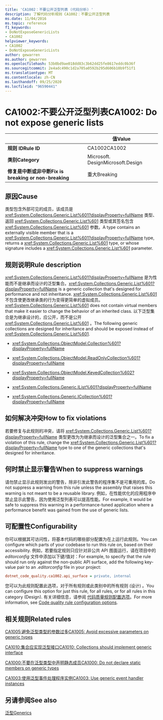 ```yaml
---
title: 'CA1002：不要公开泛型列表 (代码分析) '
description: 了解代码分析规则 CA1002：不要公开泛型列表
ms.date: 11/04/2016
ms.topic: reference
f1_keywords:
- DoNotExposeGenericLists
- CA1002
helpviewer_keywords:
- CA1002
- DoNotExposeGenericLists
author: gewarren
ms.author: gewarren
ms.openlocfilehash: 53b0bd9ae018dd83c3b62dd25fe8617eddc0b36f
ms.sourcegitcommit: 2e4adc490c1d2a705a0592b295d606b10b9f51f1
ms.translationtype: MT
ms.contentlocale: zh-CN
ms.lasthandoff: 09/25/2020
ms.locfileid: "96590441"
---
```

# <a name="ca1002-do-not-expose-generic-lists"></a><span data-ttu-id="84ce0-103">CA1002:不要公开泛型列表</span><span class="sxs-lookup"><span data-stu-id="84ce0-103">CA1002: Do not expose generic lists</span></span>

| | <span data-ttu-id="84ce0-104">值</span><span class="sxs-lookup"><span data-stu-id="84ce0-104">Value</span></span> |
|-|-|
| <span data-ttu-id="84ce0-105">**规则 ID**</span><span class="sxs-lookup"><span data-stu-id="84ce0-105">**Rule ID**</span></span> |<span data-ttu-id="84ce0-106">CA1002</span><span class="sxs-lookup"><span data-stu-id="84ce0-106">CA1002</span></span>|
| <span data-ttu-id="84ce0-107">**类别**</span><span class="sxs-lookup"><span data-stu-id="84ce0-107">**Category**</span></span> |<span data-ttu-id="84ce0-108">Microsoft. Design</span><span class="sxs-lookup"><span data-stu-id="84ce0-108">Microsoft.Design</span></span>|
| <span data-ttu-id="84ce0-109">**修复是中断或非中断**</span><span class="sxs-lookup"><span data-stu-id="84ce0-109">**Fix is breaking or non-breaking**</span></span> |<span data-ttu-id="84ce0-110">重大</span><span class="sxs-lookup"><span data-stu-id="84ce0-110">Breaking</span></span>|

## <a name="cause"></a><span data-ttu-id="84ce0-111">原因</span><span class="sxs-lookup"><span data-stu-id="84ce0-111">Cause</span></span>

<span data-ttu-id="84ce0-112">类型包含外部可见的成员，该成员是 <xref:System.Collections.Generic.List%601?displayProperty=fullName> 类型、返回 <xref:System.Collections.Generic.List%601> 类型或其签名包含 <xref:System.Collections.Generic.List%601> 参数。</span><span class="sxs-lookup"><span data-stu-id="84ce0-112">A type contains an externally visible member that is a <xref:System.Collections.Generic.List%601?displayProperty=fullName> type, returns a <xref:System.Collections.Generic.List%601> type, or whose signature includes a <xref:System.Collections.Generic.List%601> parameter.</span></span>

## <a name="rule-description"></a><span data-ttu-id="84ce0-113">规则说明</span><span class="sxs-lookup"><span data-stu-id="84ce0-113">Rule description</span></span>

<span data-ttu-id="84ce0-114"><xref:System.Collections.Generic.List%601?displayProperty=fullName> 是为性能而不是继承而设计的泛型集合。</span><span class="sxs-lookup"><span data-stu-id="84ce0-114"><xref:System.Collections.Generic.List%601?displayProperty=fullName> is a generic collection that's designed for performance and not inheritance.</span></span> <span data-ttu-id="84ce0-115"><xref:System.Collections.Generic.List%601> 不包含使更改继承类的行为变得更简单的虚拟成员。</span><span class="sxs-lookup"><span data-stu-id="84ce0-115"><xref:System.Collections.Generic.List%601> does not contain virtual members that make it easier to change the behavior of an inherited class.</span></span> <span data-ttu-id="84ce0-116">以下泛型集合是为继承设计的，应公开，而不是公开 <xref:System.Collections.Generic.List%601> 。</span><span class="sxs-lookup"><span data-stu-id="84ce0-116">The following generic collections are designed for inheritance and should be exposed instead of <xref:System.Collections.Generic.List%601>.</span></span>

- <xref:System.Collections.ObjectModel.Collection%601?displayProperty=fullName>

- <xref:System.Collections.ObjectModel.ReadOnlyCollection%601?displayProperty=fullName>

- <xref:System.Collections.ObjectModel.KeyedCollection%602?displayProperty=fullName>

- <xref:System.Collections.Generic.IList%601?displayProperty=fullName>

- <xref:System.Collections.Generic.ICollection%601?displayProperty=fullName>

## <a name="how-to-fix-violations"></a><span data-ttu-id="84ce0-117">如何解决冲突</span><span class="sxs-lookup"><span data-stu-id="84ce0-117">How to fix violations</span></span>

<span data-ttu-id="84ce0-118">若要修复与此规则的冲突，请将 <xref:System.Collections.Generic.List%601?displayProperty=fullName> 类型更改为为继承而设计的泛型集合之一。</span><span class="sxs-lookup"><span data-stu-id="84ce0-118">To fix a violation of this rule, change the <xref:System.Collections.Generic.List%601?displayProperty=fullName> type to one of the generic collections that's designed for inheritance.</span></span>

## <a name="when-to-suppress-warnings"></a><span data-ttu-id="84ce0-119">何时禁止显示警告</span><span class="sxs-lookup"><span data-stu-id="84ce0-119">When to suppress warnings</span></span>

<span data-ttu-id="84ce0-120">请勿禁止显示此规则发出的警告，除非引发此警告的程序集不是可重用的库。</span><span class="sxs-lookup"><span data-stu-id="84ce0-120">Do not suppress a warning from this rule unless the assembly that raises this warning is not meant to be a reusable library.</span></span> <span data-ttu-id="84ce0-121">例如，在性能优化的应用程序中禁止显示此警告，因为使用泛型列表可以提高性能。</span><span class="sxs-lookup"><span data-stu-id="84ce0-121">For example, it would be safe to suppress this warning in a performance-tuned application where a performance benefit was gained from the use of generic lists.</span></span>

## <a name="configurability"></a><span data-ttu-id="84ce0-122">可配置性</span><span class="sxs-lookup"><span data-stu-id="84ce0-122">Configurability</span></span>

<span data-ttu-id="84ce0-123">你可以根据其可访问性，将基本代码的哪些部分配置为在上运行此规则。</span><span class="sxs-lookup"><span data-stu-id="84ce0-123">You can configure which parts of your codebase to run this rule on, based on their accessibility.</span></span> <span data-ttu-id="84ce0-124">例如，若要指定规则只应针对非公共 API 图面运行，请在项目中的 *editorconfig* 文件中添加以下键/值对：</span><span class="sxs-lookup"><span data-stu-id="84ce0-124">For example, to specify that the rule should run only against the non-public API surface, add the following key-value pair to an *.editorconfig* file in your project:</span></span>

```ini
dotnet_code_quality.ca1002.api_surface = private, internal
```

<span data-ttu-id="84ce0-125">您可以为此规则配置此选项，对于所有规则或此类别中的所有规则 (设计) 。</span><span class="sxs-lookup"><span data-stu-id="84ce0-125">You can configure this option for just this rule, for all rules, or for all rules in this category (Design).</span></span> <span data-ttu-id="84ce0-126">有关详细信息，请参阅 [代码质量规则配置选项](../code-quality-rule-options.md)。</span><span class="sxs-lookup"><span data-stu-id="84ce0-126">For more information, see [Code quality rule configuration options](../code-quality-rule-options.md).</span></span>

## <a name="related-rules"></a><span data-ttu-id="84ce0-127">相关规则</span><span class="sxs-lookup"><span data-stu-id="84ce0-127">Related rules</span></span>

[<span data-ttu-id="84ce0-128">CA1005:避免泛型类型的参数过多</span><span class="sxs-lookup"><span data-stu-id="84ce0-128">CA1005: Avoid excessive parameters on generic types</span></span>](ca1005.md)

[<span data-ttu-id="84ce0-129">CA1010:集合应实现泛型接口</span><span class="sxs-lookup"><span data-stu-id="84ce0-129">CA1010: Collections should implement generic interface</span></span>](ca1010.md)

[<span data-ttu-id="84ce0-130">CA1000:不要在泛型类型中声明静态成员</span><span class="sxs-lookup"><span data-stu-id="84ce0-130">CA1000: Do not declare static members on generic types</span></span>](ca1000.md)

[<span data-ttu-id="84ce0-131">CA1003:使用泛型事件处理程序实例</span><span class="sxs-lookup"><span data-stu-id="84ce0-131">CA1003: Use generic event handler instances</span></span>](ca1003.md)

## <a name="see-also"></a><span data-ttu-id="84ce0-132">另请参阅</span><span class="sxs-lookup"><span data-stu-id="84ce0-132">See also</span></span>

[<span data-ttu-id="84ce0-133">泛型</span><span class="sxs-lookup"><span data-stu-id="84ce0-133">Generics</span></span>](../../../csharp/programming-guide/generics/index.md)
